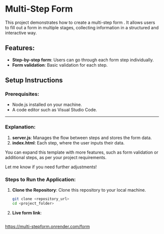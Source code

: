 # Multi-Step Form

This project demonstrates how to create a multi-step form . It allows users to fill out a form in multiple stages, collecting information in a structured and interactive way.

## Features:
- **Step-by-step form**: Users can go through each form step individually.
- **Form validation**: Basic validation for each step.

## Setup Instructions

### Prerequisites:
- Node.js installed on your machine.
- A code editor such as Visual Studio Code.
  

  
---

### **Explanation**:
1. **server.js**: Manages the flow between steps and stores the form data.
2. **index.html**: Each step, where the user inputs their data.


You can expand this template with more features, such as form validation or additional steps, as per your project requirements.

Let me know if you need further adjustments!



### Steps to Run the Application:

1. **Clone the Repository**:
   Clone this repository to your local machine.

   ```bash
   git clone <repository_url>
   cd <project_folder>


2. **Live form link**:
   ```bash 
https://multi-stepform.onrender.com/form